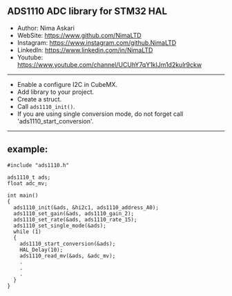 ## ADS1110 ADC library for STM32 HAL
*	Author:     Nima Askari
*	WebSite:    https://www.github.com/NimaLTD
*	Instagram:  https://www.instagram.com/github.NimaLTD
*	LinkedIn:   https://www.linkedin.com/in/NimaLTD
*	Youtube:    https://www.youtube.com/channel/UCUhY7qY1klJm1d2kulr9ckw 
--------------------------------------------------------------------------------   
* Enable a configure I2C in CubeMX.
* Add library to your project.
* Create a struct.
* Call `ads1110_init()`.
* If you are using single conversion mode, do not forget call 'ads1110_start_conversion'.
--------------------------------------------------------------------------------
## example:

```
#include "ads1110.h"

ads1110_t ads;
float adc_mv;

int main()
{
  ads1110_init(&ads, &hi2c1, ads1110_address_A0);
  ads1110_set_gain(&ads, ads1110_gain_2);
  ads1110_set_rate(&ads, ads1110_rate_15);
  ads1110_set_single_mode(&ads);
  while (1)
  {
    ads1110_start_conversion(&ads);
    HAL_Delay(10);
    ads1110_read_mv(&ads, &adc_mv);
    .
    .
    .
  }  
}
```
